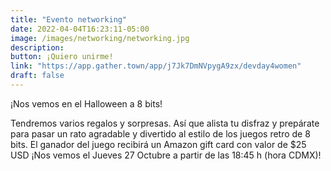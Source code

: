 ```yaml
---
title: "Evento networking"
date: 2022-04-04T16:23:11-05:00
image: /images/networking/networking.jpg
description: 
button: ¡Quiero unirme!
link: "https://app.gather.town/app/j7Jk7DmNVpygA9zx/devday4women"
draft: false
---
```


¡Nos vemos en el Halloween a 8 bits!

Tendremos varios regalos y sorpresas. Así que alista tu disfraz y prepárate para pasar un rato agradable y divertido al estilo de los juegos retro de 8 bits. El ganador del juego recibirá un Amazon gift card con valor de $25 USD 
¡Nos vemos el Jueves 27 Octubre a partir de las 18:45 h (hora CDMX)!